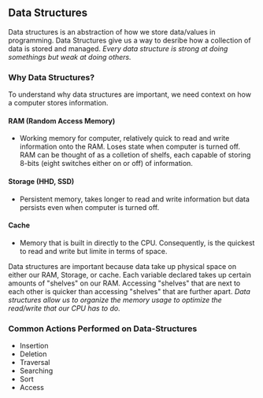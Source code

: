 ## Data Structures
Data structures is an abstraction of how we store data/values in programming. Data Structures give us a way to desribe how a collection of data is stored and managed. *Every data structure is strong at doing somethings but weak at doing others.*

### Why Data Structures?
To understand why data structures are important, we need context on how a computer stores information.
#### RAM (Random Access Memory)
* Working memory for computer, relatively quick to read and write information onto the RAM. Loses state when computer is turned off. RAM can be thought of as a colletion of shelfs, each capable of storing 8-bits (eight switches either on or off) of information.
#### Storage (HHD, SSD)
* Persistent memory, takes longer to read and write information but data persists even when computer is turned off.
#### Cache
* Memory that is built in directly to the CPU. Consequently, is the quickest to read and write but limite in terms of space.  

Data structures are important because data take up physical space on either our RAM, Storage, or cache. Each variable declared takes up certain amounts of "shelves" on our RAM. Accessing "shelves" that are next to each other is quicker than accessing "shelves" that are further apart. *Data structures allow us to organize the memory usage to optimize the read/write that our CPU has to do.*

### Common Actions Performed on Data-Structures
* Insertion
* Deletion
* Traversal
* Searching
* Sort
* Access